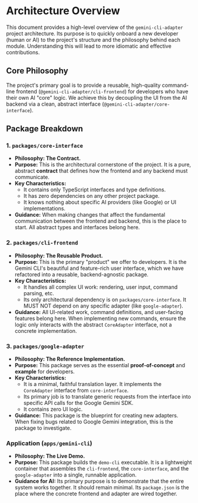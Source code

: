 # Architecture Overview

This document provides a high-level overview of the `gemini-cli-adapter` project architecture. Its purpose is to quickly onboard a new developer (human or AI) to the project's structure and the philosophy behind each module. Understanding this will lead to more idiomatic and effective contributions.

## Core Philosophy

The project's primary goal is to provide a reusable, high-quality command-line frontend (`@gemini-cli-adapter/cli-frontend`) for developers who have their own AI "core" logic. We achieve this by decoupling the UI from the AI backend via a clean, abstract interface (`@gemini-cli-adapter/core-interface`).

## Package Breakdown

### 1. `packages/core-interface`

*   **Philosophy: The Contract.**
*   **Purpose:** This is the architectural cornerstone of the project. It is a pure, abstract **contract** that defines how the frontend and any backend must communicate.
*   **Key Characteristics:**
    *   It contains only TypeScript interfaces and type definitions.
    *   It has zero dependencies on any other project package.
    *   It knows nothing about specific AI providers (like Google) or UI implementations.
*   **Guidance:** When making changes that affect the fundamental communication between the frontend and backend, this is the place to start. All abstract types and interfaces belong here.

### 2. `packages/cli-frontend`

*   **Philosophy: The Reusable Product.**
*   **Purpose:** This is the primary "product" we offer to developers. It is the Gemini CLI's beautiful and feature-rich user interface, which we have refactored into a reusable, backend-agnostic package.
*   **Key Characteristics:**
    *   It handles all complex UI work: rendering, user input, command parsing, etc.
    *   Its only architectural dependency is on `packages/core-interface`. It MUST NOT depend on any specific adapter (like `google-adapter`).
*   **Guidance:** All UI-related work, command definitions, and user-facing features belong here. When implementing new commands, ensure the logic only interacts with the abstract `CoreAdapter` interface, not a concrete implementation.

### 3. `packages/google-adapter`

*   **Philosophy: The Reference Implementation.**
*   **Purpose:** This package serves as the essential **proof-of-concept** and **example** for developers.
*   **Key Characteristics:**
    *   It is a minimal, faithful translation layer. It implements the `CoreAdapter` interface from `core-interface`.
    *   Its primary job is to translate generic requests from the interface into specific API calls for the Google Gemini SDK.
    *   It contains zero UI logic.
*   **Guidance:** This package is the blueprint for creating new adapters. When fixing bugs related to Google Gemini integration, this is the package to investigate.

### Application (`apps/gemini-cli`)

*   **Philosophy: The Live Demo.**
*   **Purpose:** This package builds the `demo-cli` executable. It is a lightweight container that assembles the `cli-frontend`, the `core-interface`, and the `google-adapter` into a single, runnable application.
*   **Guidance for AI:** Its primary purpose is to demonstrate that the entire system works together. It should remain minimal. Its `package.json` is the place where the concrete frontend and adapter are wired together.
